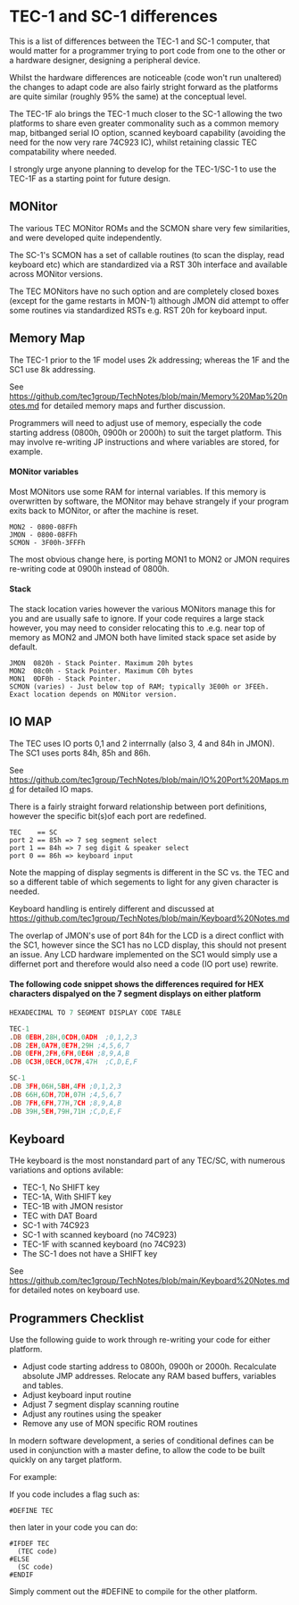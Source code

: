 # TEC-1 and SC-1 differences

This is a list of differences between the TEC-1 and SC-1 computer, that would matter for a programmer trying to port code from one to the other or a hardware designer, designing a peripheral device.

Whilst the hardware differences are noticeable (code won't run unaltered) the changes to adapt code are also fairly stright forward as the platforms are quite similar (roughly 95% the same) at the conceptual level.

The TEC-1F alo brings the TEC-1 much closer to the SC-1 allowing the two platforms to share even greater commonality such as a common memory map, bitbanged serial IO option, scanned keyboard capability (avoiding the need for the now very rare 74C923 IC), whilst retaining classic TEC compatability where needed.

I strongly urge anyone planning to develop for the TEC-1/SC-1 to use the TEC-1F as a starting point for future design.

## MONitor

The various TEC MONitor ROMs and the SCMON share very few similarities, and were developed quite independently.

The SC-1's SCMON has a set of callable routines (to scan the display, read keyboard etc) which are standardized via a RST 30h interface and available across MONitor versions.

The TEC MONitors have no such option and are completely closed boxes (except for the game restarts in MON-1) although JMON did attempt to offer some routines via standardized RSTs e.g. RST 20h for keyboard input.

## Memory Map

The TEC-1 prior to the 1F model uses 2k addressing; whereas the 1F and the SC1 use 8k addressing.

See https://github.com/tec1group/TechNotes/blob/main/Memory%20Map%20notes.md for detailed memory maps and further discussion.

Programmers will need to adjust use of memory, especially the code starting address (0800h, 0900h or 2000h) to suit the target platform. This may involve re-writing JP instructions and where variables are stored, for example.

#### MONitor variables

Most MONitors use some RAM for internal variables. If this memory is overwritten by software, the MONitor may behave strangely if your program exits back to MONitor, or after the machine is reset.
````
MON2 - 0800-08FFh
JMON - 0800-08FFh
SCMON - 3F00h-3FFFh
`````

The most obvious change here, is porting MON1 to MON2 or JMON requires re-writing code at 0900h instead of 0800h.

#### Stack

The stack location varies however the various MONitors manage this for you and are usually safe to ignore. If your code requires a large stack however, you may need to consider relocating this to .e.g. near top of memory as MON2 and JMON both have limited stack space set aside by default.
````
JMON  0820h - Stack Pointer. Maximum 20h bytes
MON2  08c0h - Stack Pointer. Maximum C0h bytes
MON1  0DF0h - Stack Pointer.
SCMON (varies) - Just below top of RAM; typically 3E00h or 3FEEh. Exact location depends on MONitor version.
````
## IO MAP

The TEC uses IO ports 0,1 and 2 interrnally (also 3, 4 and 84h in JMON).
The SC1 uses ports 84h, 85h and 86h.

See https://github.com/tec1group/TechNotes/blob/main/IO%20Port%20Maps.md for detailed IO maps.

There is a fairly straight forward relationship between port definitions, however the specific bit(s)of each port are redefined.

````
TEC    == SC
port 2 == 85h => 7 seg segment select
port 1 == 84h => 7 seg digit & speaker select
port 0 == 86h => keyboard input
````

Note the mapping of display segments is different in the SC vs. the TEC and so a different table of which segements to light for any given character is needed.

Keyboard handling is entirely different and discussed at https://github.com/tec1group/TechNotes/blob/main/Keyboard%20Notes.md

The overlap of JMON's use of port 84h for the LCD is a direct conflict with the SC1, however since the SC1 has no LCD display, this should not present an issue. Any LCD hardware implemented on the SC1 would simply use a differnet port and therefore would also need a code (IO port use) rewrite.

#### The following code snippet shows the differences required for HEX characters dispalyed on the 7 segment displays on either platform

````asm
HEXADECIMAL TO 7 SEGMENT DISPLAY CODE TABLE

TEC-1
.DB 0EBH,28H,0CDH,0ADH  ;0,1,2,3
.DB 2EH,0A7H,0E7H,29H ;4,5,6,7
.DB 0EFH,2FH,6FH,0E6H ;8,9,A,B
.DB 0C3H,0ECH,0C7H,47H  ;C,D,E,F

SC-1
.DB 3FH,06H,5BH,4FH ;0,1,2,3
.DB 66H,6DH,7DH,07H ;4,5,6,7
.DB 7FH,6FH,77H,7CH ;8,9,A,B
.DB 39H,5EH,79H,71H ;C,D,E,F
````

## Keyboard

THe keyboard is the most nonstandard part of any TEC/SC, with numerous variations and options avilable:

- TEC-1, No SHIFT key
- TEC-1A, With SHIFT key
- TEC-1B with JMON resistor
- TEC with DAT Board
- SC-1 with 74C923
- SC-1 with scanned keyboard (no 74C923)
- TEC-1F with scanned keyboard (no 74C923)
- The SC-1 does not have a SHIFT key

See https://github.com/tec1group/TechNotes/blob/main/Keyboard%20Notes.md for detailed notes on keyboard use.

## Programmers Checklist

Use the following guide to work through re-writing your code for either platform.

- Adjust code starting address to 0800h, 0900h or 2000h. Recalculate absolute JMP addresses. Relocate any RAM based buffers, variables and tables.
- Adjust keyboard input routine
- Adjust 7 segment display scanning routine
- Adjust any routines using the speaker
- Remove any use of MON specific ROM routines

In modern software development, a series of conditional defines can be used in conjunction with a master define, to allow the code to be built quickly on any target platform.

For example:

If you code includes a flag such as:
````
#DEFINE TEC
````
then later in your code you can do:
````
#IFDEF TEC
  (TEC code)
#ELSE
  (SC code)
#ENDIF
````
Simply comment out the #DEFINE to compile for the other platform.
